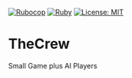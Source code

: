 [![Rubocop](https://github.com/Tinend/TheCrew/actions/workflows/rubocop.yml/badge.svg)](https://github.com/Tinend/TheCrew/actions/workflows/rubocop.yml)
[![Ruby](https://github.com/Tinend/TheCrew/actions/workflows/ruby.yml/badge.svg)](https://github.com/Tinend/TheCrew/actions/workflows/ruby.yml)
[![License: MIT](https://img.shields.io/badge/License-MIT-yellow.svg)](https://opensource.org/licenses/MIT)

# TheCrew
Small Game plus AI Players
